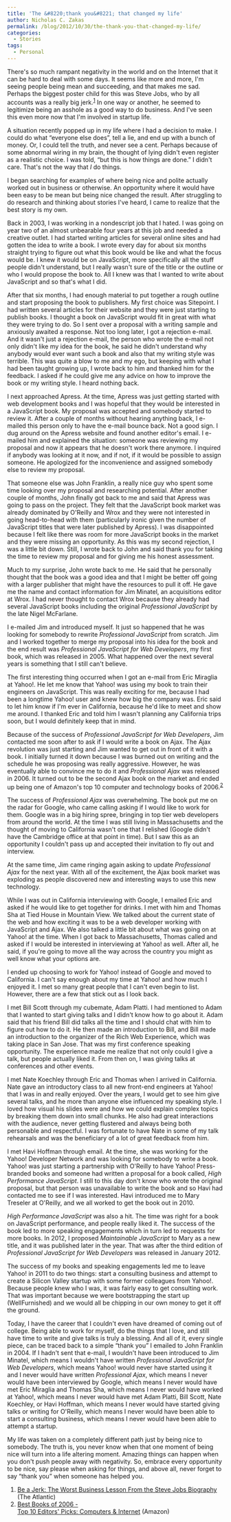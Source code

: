 ```yaml
---
title: 'The &#8220;thank you&#8221; that changed my life'
author: Nicholas C. Zakas
permalink: /blog/2012/10/30/the-thank-you-that-changed-my-life/
categories:
  - Stories
tags:
  - Personal
---
```

There's so much rampant negativity in the world and on the Internet that it can be hard to deal with some days. It seems like more and more, I'm seeing people being mean and succeeding, and that makes me sad. Perhaps the biggest poster child for this was Steve Jobs, who by all accounts was a really big jerk.<sup>[1]</sup> In one way or another, he seemed to legitimize being an asshole as a good way to do business. And I've seen this even more now that I'm involved in startup life.

A situation recently popped up in my life where I had a decision to make. I could do what &#8220;everyone else does&#8221;, tell a lie, and end up with a bunch of money. Or, I could tell the truth, and never see a cent. Perhaps because of some abnormal wiring in my brain, the thought of lying didn't even register as a realistic choice. I was told, &#8220;but this is how things are done.&#8221; I didn't care. That's not the way that *I* do things.

I began searching for examples of where being nice and polite actually worked out in business or otherwise. An opportunity where it would have been easy to be mean but being nice changed the result. After struggling to do research and thinking about stories I've heard, I came to realize that the best story is my own.

Back in 2003, I was working in a nondescript job that I hated. I was going on year two of an almost unbearable four years at this job and needed a creative outlet. I had started writing articles for several online sites and had gotten the idea to write a book. I wrote every day for about six months straight trying to figure out what this book would be like and what the focus would be. I knew it would be on JavaScript, more specifically all the stuff people didn't understand, but I really wasn't sure of the title or the outline or who I would propose the book to. All I knew was that I wanted to write about JavaScript and so that's what I did.

After that six months, I had enough material to put together a rough outline and start proposing the book to publishers. My first choice was Sitepoint. I had written several articles for their website and they were just starting to publish books. I thought a book on JavaScript would fit in great with what they were trying to do. So I sent over a proposal with a writing sample and anxiously awaited a response. Not too long later, I got a rejection e-mail. And it wasn't just a rejection e-mail, the person who wrote the e-mail not only didn't like my idea for the book, he said he didn't understand why anybody would ever want such a book and also that my writing style was terrible. This was quite a blow to me and my ego, but keeping with what I had been taught growing up, I wrote back to him and thanked him for the feedback. I asked if he could give me any advice on how to improve the book or my writing style. I heard nothing back.

I next approached Apress. At the time, Apress was just getting started with web development books and I was hopeful that they would be interested in a JavaScript book. My proposal was accepted and somebody started to review it. After a couple of months without hearing anything back, I e-mailed this person only to have the e-mail bounce back. Not a good sign. I dug around on the Apress website and found another editor's email. I e-mailed him and explained the situation: someone was reviewing my proposal and now it appears that he doesn't work there anymore. I inquired if anybody was looking at it now, and if not, if it would be possible to assign someone. He apologized for the inconvenience and assigned somebody else to review my proposal.

That someone else was John Franklin, a really nice guy who spent some time looking over my proposal and researching potential. After another couple of months, John finally got back to me and said that Apress was going to pass on the project. They felt that the JavaScript book market was already dominated by O'Reilly and Wrox and they were not interested in going head-to-head with them (particularly ironic given the number of JavaScript titles that were later published by Apress). I was disappointed because I felt like there was room for more JavaScript books in the market and they were missing an opportunity. As this was my second rejection, I was a little bit down. Still, I wrote back to John and said thank you for taking the time to review my proposal and for giving me his honest assessment.

Much to my surprise, John wrote back to me. He said that he personally thought that the book was a good idea and that I might be better off going with a larger publisher that might have the resources to pull it off. He gave me the name and contact information for Jim Minatel, an acquisitions editor at Wrox. I had never thought to contact Wrox because they already had several JavaScript books including the original <cite>Professional JavaScript</cite> by the late Nigel McFarlane.

I e-mailed Jim and introduced myself. It just so happened that he was looking for somebody to rewrite <cite>Professional JavaScript</cite> from scratch. Jim and I worked together to merge my proposal into his idea for the book and the end result was <cite>Professional JavaScript for Web Developers</cite>, my first book, which was released in 2005. What happened over the next several years is something that I still can't believe.

The first interesting thing occurred when I got an e-mail from Eric Miraglia at Yahoo!. He let me know that Yahoo! was using my book to train their engineers on JavaScript. This was really exciting for me, because I had been a longtime Yahoo! user and knew how big the company was. Eric said to let him know if I'm ever in California, because he'd like to meet and show me around. I thanked Eric and told him I wasn't planning any California trips soon, but I would definitely keep that in mind.

Because of the success of <cite>Professional JavaScript for Web Developers</cite>, Jim contacted me soon after to ask if I would write a book on Ajax. The Ajax revolution was just starting and Jim wanted to get out in front of it with a book. I initially turned it down because I was burned out on writing and the schedule he was proposing was really aggressive. However, he was eventually able to convince me to do it and <cite>Professional Ajax</cite> was released in 2006. It turned out to be the second Ajax book on the market and ended up being one of Amazon's top 10 computer and technology books of 2006.<sup>[2]</sup>

The success of <cite>Professional Ajax</cite> was overwhelming. The book put me on the radar for Google, who came calling asking if I would like to work for them. Google was in a big hiring spree, bringing in top tier web developers from around the world. At the time I was still living in Massachusetts and the thought of moving to California wasn't one that I relished (Google didn't have the Cambridge office at that point in time). But I saw this as an opportunity I couldn't pass up and accepted their invitation to fly out and interview. 

At the same time, Jim came ringing again asking to update <cite>Professional Ajax</cite> for the next year. With all of the excitement, the Ajax book market was exploding as people discovered new and interesting ways to use this new technology. 

While I was out in California interviewing with Google, I emailed Eric and asked if he would like to get together for drinks. I met with him and Thomas Sha at Tied House in Mountain View. We talked about the current state of the web and how exciting it was to be a web developer working with JavaScript and Ajax. We also talked a little bit about what was going on at Yahoo! at the time. When I got back to Massachusetts, Thomas called and asked if I would be interested in interviewing at Yahoo! as well. After all, he said, if you're going to move all the way across the country you might as well know what your options are.

I ended up choosing to work for Yahoo! instead of Google and moved to California. I can't say enough about my time at Yahoo! and how much I enjoyed it. I met so many great people that I can't even begin to list. However, there are a few that stick out as I look back.

I met Bill Scott through my cubemate, Adam Platti. I had mentioned to Adam that I wanted to start giving talks and I didn't know how to go about it. Adam said that his friend Bill did talks all the time and I should chat with him to figure out how to do it. He then made an introduction to Bill, and Bill made an introduction to the organizer of the Rich Web Experience, which was taking place in San Jose. That was my first conference speaking opportunity. The experience made me realize that not only could I give a talk, but people actually liked it. From then on, I was giving talks at conferences and other events.

I met Nate Koechley through Eric and Thomas when I arrived in California. Nate gave an introductory class to all new front-end engineers at Yahoo! that I was in and really enjoyed. Over the years, I would get to see him give several talks, and he more than anyone else influenced my speaking style. I loved how visual his slides were and how we could explain complex topics by breaking them down into small chunks. He also had great interactions with the audience, never getting flustered and always being both personable and respectful. I was fortunate to have Nate in some of my talk rehearsals and was the beneficiary of a lot of great feedback from him.

I met Havi Hoffman through email. At the time, she was working for the Yahoo! Developer Network and was looking for somebody to write a book. Yahoo! was just starting a partnership with O'Reilly to have Yahoo! Press-branded books and someone had written a proposal for a book called, <cite>High Performance JavaScript</cite>. I still to this day don't know who wrote the original proposal, but that person was unavailable to write the book and so Havi had contacted me to see if I was interested. Havi introduced me to Mary Treseler at O'Reilly, and we all worked to get the book out in 2010. 

<cite>High Performance JavaScript</cite> was also a hit. The time was right for a book on JavaScript performance, and people really liked it. The success of the book led to more speaking engagements which in turn led to requests for more books. In 2012, I proposed <cite>Maintainable JavaScript</cite> to Mary as a new title, and it was published later in the year. That was after the third edition of <cite>Professional JavaScript for Web Developers</cite> was released in January 2012.

The success of my books and speaking engagements led me to leave Yahoo! in 2011 to do two things: start a consulting business and attempt to create a Silicon Valley startup with some former colleagues from Yahoo!. Because people knew who I was, it was fairly easy to get consulting work. That was important because we were bootstrapping the start up (WellFurnished) and we would all be chipping in our own money to get it off the ground.

Today, I have the career that I couldn't even have dreamed of coming out of college. Being able to work for myself, do the things that I love, and still have time to write and give talks is truly a blessing. And all of it, every single piece, can be traced back to a simple &#8220;thank you&#8221; I emailed to John Franklin in 2004. If I hadn't sent that e-mail, I wouldn't have been introduced to Jim Minatel, which means I wouldn't have written <cite>Professional JavaScript for Web Developers</cite>, which means Yahoo! would never have started using it and I never would have written <cite>Professional Ajax</cite>, which means I never would have been interviewed by Google, which means I never would have met Eric Miraglia and Thomas Sha, which means I never would have worked at Yahoo!, which means I never would have met Adam Platti, Bill Scott, Nate Koechley, or Havi Hoffman, which means I never would have started giving talks or writing for O'Reilly, which means I never would have been able to start a consulting business, which means I never would have been able to attempt a startup.

My life was taken on a completely different path just by being nice to somebody. The truth is, you never know when that one moment of being nice will turn into a life altering moment. Amazing things can happen when you don't push people away with negativity. So, embrace every opportunity to be nice, say please when asking for things, and above all, never forget to say &#8220;thank you&#8221; when someone has helped you.


  1. [Be a Jerk: The Worst Business Lesson From the Steve Jobs Biography][1] (The Atlantic)
  2. [Best Books of 2006 -  
    Top 10 Editors' Picks: Computers & Internet][2] (Amazon)

 [1]: http://www.theatlantic.com/business/archive/2011/11/be-a-jerk-the-worst-business-lesson-from-the-steve-jobs-biography/249136/
 [2]: http://www.amazon.com/exec/obidos/tg/feature/-/1000020581/

